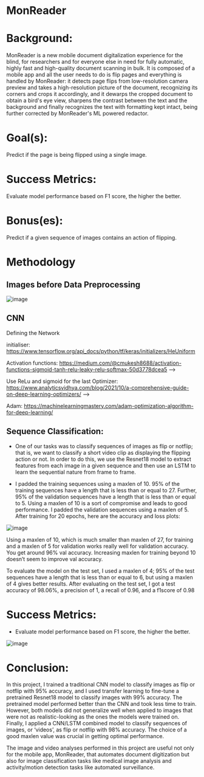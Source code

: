 # MonReader

# Background:

MonReader is a new mobile document digitalization experience for the blind, for researchers and for everyone else in need for fully automatic, highly fast and high-quality document scanning in bulk. It is composed of a mobile app and all the user needs to do is flip pages and everything is handled by MonReader: it detects page flips from low-resolution camera preview and takes a high-resolution picture of the document, recognizing its corners and crops it accordingly, and it dewarps the cropped document to obtain a bird's eye view, sharpens the contrast between the text and the background and finally recognizes the text with formatting kept intact, being further corrected by MonReader's ML powered redactor.

# Goal(s):

Predict if the page is being flipped using a single image.

# Success Metrics:

Evaluate model performance based on F1 score, the higher the better.

# Bonus(es):

Predict if a given sequence of images contains an action of flipping.

# Methodology

## Images before Data Preprocessing

![image](https://github.com/53KIbGcAqz0Gokmj/hzCUf7DdFpy6TetG/assets/143815258/0354486a-14c5-437f-bfe7-49a953ea1ab5)

## CNN

Defining the Network

initialiser: https://www.tensorflow.org/api_docs/python/tf/keras/initializers/HeUniform 

Activation functions: https://medium.com/@cmukesh8688/activation-functions-sigmoid-tanh-relu-leaky-relu-softmax-50d3778dcea5 -->

Use ReLu and sigmoid for the last Optimizer: https://www.analyticsvidhya.com/blog/2021/10/a-comprehensive-guide-on-deep-learning-optimizers/ -->

Adam: https://machinelearningmastery.com/adam-optimization-algorithm-for-deep-learning/

## Sequence Classification:

* One of our tasks was to classify sequences of images as flip or notflip; that is, we want to classify a short video clip as displaying the flipping action or not. In order to do this, we use the Resnet18 model to extract features from each image in a given sequence and then use an LSTM to learn the sequential nature from frame to frame.

* I padded the training sequences using a maxlen of 10. 95% of the training sequences have a length that is less than or equal to 27. Further, 95% of the validation sequences have a length that is less than or equal to 5. Using a maxlen of 10 is a sort of compromise and leads to good performance. I padded the validation sequences using a maxlen of 5. After training for 20 epochs, here are the accuracy and loss plots:

![image](https://github.com/53KIbGcAqz0Gokmj/hzCUf7DdFpy6TetG/assets/143815258/77ba3483-f03b-4fd1-98f5-6de43f041518)

Using a maxlen of 10, which is much smaller than maxlen of 27, for training and a maxlen of 5 for validation works really well for validation accuracy. You get around 96% val accuracy. Increasing maxlen for training beyond 10 doesn’t seem to improve val accuracy.

To evaluate the model on the test set, I used a maxlen of 4; 95% of the test sequences have a length that is less than or equal to 6, but using a maxlen of 4 gives better results. After evaluating on the test set, I got a test accuracy of 98.06%, a precision of 1, a recall of 0.96, and a f1score of 0.98

# Success Metrics:

* Evaluate model performance based on F1 score, the higher the better.

![image](https://github.com/53KIbGcAqz0Gokmj/hzCUf7DdFpy6TetG/assets/143815258/34a1ceda-3a62-490e-b327-0f79f1a607fa)

# Conclusion:

In this project, I trained a traditional CNN model to classify images as flip or notflip with 95% accuracy, and I used transfer learning to fine-tune a pretrained Resnet18 model to classify images with 99% accuracy. The pretrained model performed better than the CNN and took less time to train. However, both models did not generalize well when applied to images that were not as realistic-looking as the ones the models were trained on. Finally, I applied a CNN/LSTM combined model to classify sequences of images, or ‘videos’, as flip or notflip with 98% accuracy. The choice of a good maxlen value was crucial in getting optimal performance.

The image and video analyses performed in this project are useful not only for the mobile app, MonReader, that automates document digitization but also for image classification tasks like medical image analysis and activity/motion detection tasks like automated surveillance.


